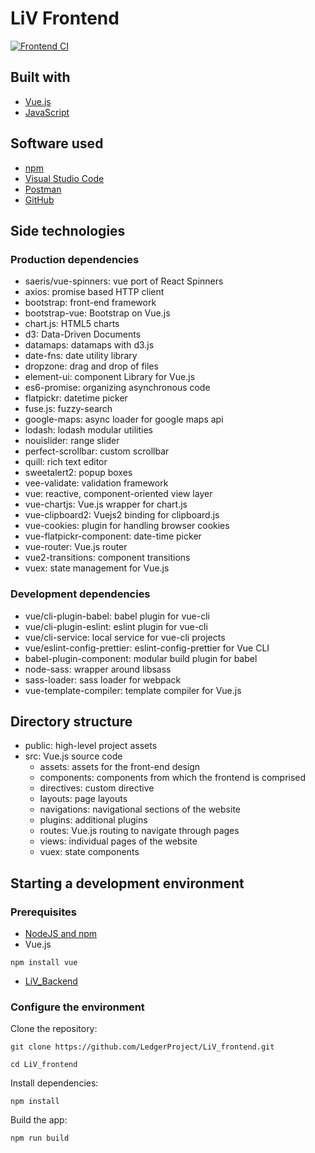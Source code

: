 # LiV Frontend
[![Frontend CI](https://github.com/LedgerProject/LiV_frontend/actions/workflows/blank.yml/badge.svg?branch=master)](https://github.com/LedgerProject/LiV_frontend/actions/workflows/blank.yml)
## Built with
* [Vue.js](https://vuejs.org/)
* [JavaScript](https://www.javascript.com/)
## Software used
* [npm](https://www.npmjs.com/)
* [Visual Studio Code](https://code.visualstudio.com/)
* [Postman](https://www.postman.com/)
* [GitHub](https://github.com/)
## Side technologies
### Production dependencies
* saeris/vue-spinners: vue port of React Spinners
* axios: promise based HTTP client
* bootstrap: front-end framework
* bootstrap-vue: Bootstrap on Vue.js
* chart.js: HTML5 charts
* d3: Data-Driven Documents
* datamaps: datamaps with d3.js
* date-fns: date utility library
* dropzone: drag and drop of files
* element-ui: component Library for Vue.js
* es6-promise: organizing asynchronous code
* flatpickr: datetime picker
* fuse.js: fuzzy-search
* google-maps: async loader for google maps api
* lodash: lodash modular utilities
* nouislider: range slider
* perfect-scrollbar: custom scrollbar
* quill: rich text editor
* sweetalert2: popup boxes
* vee-validate: validation framework
* vue: reactive, component-oriented view layer
* vue-chartjs: Vue.js wrapper for chart.js
* vue-clipboard2: Vuejs2 binding for clipboard.js
* vue-cookies: plugin for handling browser cookies
* vue-flatpickr-component: date-time picker
* vue-router: Vue.js router
* vue2-transitions: component transitions
* vuex: state management for Vue.js
### Development dependencies
* vue/cli-plugin-babel: babel plugin for vue-cli
* vue/cli-plugin-eslint: eslint plugin for vue-cli
* vue/cli-service: local service for vue-cli projects
* vue/eslint-config-prettier: eslint-config-prettier for Vue CLI
* babel-plugin-component: modular build plugin for babel
* node-sass: wrapper around libsass
* sass-loader: sass loader for webpack
* vue-template-compiler: template compiler for Vue.js
## Directory structure
* public: high-level project assets
* src: Vue.js source code
   * assets: assets for the front-end design
   * components: components from which the frontend is comprised
   * directives: custom directive
   * layouts: page layouts
   * navigations: navigational sections of the website
   * plugins: additional plugins
   * routes: Vue.js routing to navigate through pages
   * views: individual pages of the website
   * vuex: state components
## Starting a development environment
### Prerequisites
* [NodeJS and npm](https://nodejs.org/en/download/)
* Vue.js

`npm install vue`

* [LiV_Backend](https://github.com/LedgerProject/LiV_backend)
### Configure the environment
Clone the repository:

`git clone https://github.com/LedgerProject/LiV_frontend.git`

`cd LiV_frontend`

Install dependencies:

`npm install`

Build the app:

`npm run build`
